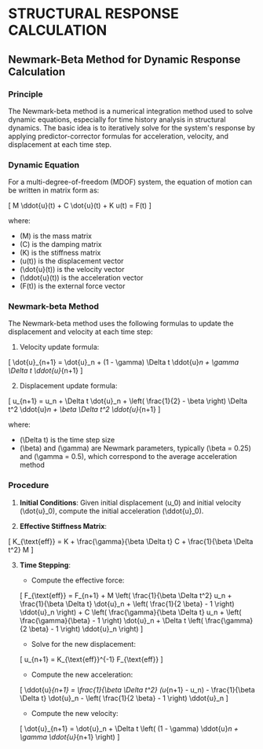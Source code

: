 # STRUCTURAL RESPONSE CALCULATION

## Newmark-Beta Method for Dynamic Response Calculation

### Principle

The Newmark-beta method is a numerical integration method used to solve dynamic equations, especially for time history analysis in structural dynamics. The basic idea is to iteratively solve for the system's response by applying predictor-corrector formulas for acceleration, velocity, and displacement at each time step.

### Dynamic Equation

For a multi-degree-of-freedom (MDOF) system, the equation of motion can be written in matrix form as:

\[ M \ddot{u}(t) + C \dot{u}(t) + K u(t) = F(t) \]

where:
- \(M\) is the mass matrix
- \(C\) is the damping matrix
- \(K\) is the stiffness matrix
- \(u(t)\) is the displacement vector
- \(\dot{u}(t)\) is the velocity vector
- \(\ddot{u}(t)\) is the acceleration vector
- \(F(t)\) is the external force vector

### Newmark-beta Method

The Newmark-beta method uses the following formulas to update the displacement and velocity at each time step:

1. Velocity update formula:

\[ \dot{u}_{n+1} = \dot{u}_n + (1 - \gamma) \Delta t \ddot{u}_n + \gamma \Delta t \ddot{u}_{n+1} \]

2. Displacement update formula:

\[ u_{n+1} = u_n + \Delta t \dot{u}_n + \left( \frac{1}{2} - \beta \right) \Delta t^2 \ddot{u}_n + \beta \Delta t^2 \ddot{u}_{n+1} \]

where:
- \(\Delta t\) is the time step size
- \(\beta\) and \(\gamma\) are Newmark parameters, typically \(\beta = 0.25\) and \(\gamma = 0.5\), which correspond to the average acceleration method

### Procedure

1. **Initial Conditions**: Given initial displacement \(u_0\) and initial velocity \(\dot{u}_0\), compute the initial acceleration \(\ddot{u}_0\).

2. **Effective Stiffness Matrix**:

\[ K_{\text{eff}} = K + \frac{\gamma}{\beta \Delta t} C + \frac{1}{\beta \Delta t^2} M \]

3. **Time Stepping**:

   - Compute the effective force:

   \[ F_{\text{eff}} = F_{n+1} + M \left( \frac{1}{\beta \Delta t^2} u_n + \frac{1}{\beta \Delta t} \dot{u}_n + \left( \frac{1}{2 \beta} - 1 \right) \ddot{u}_n \right) + C \left( \frac{\gamma}{\beta \Delta t} u_n + \left( \frac{\gamma}{\beta} - 1 \right) \dot{u}_n + \Delta t \left( \frac{\gamma}{2 \beta} - 1 \right) \ddot{u}_n \right) \]

   - Solve for the new displacement:

   \[ u_{n+1} = K_{\text{eff}}^{-1} F_{\text{eff}} \]

   - Compute the new acceleration:

   \[ \ddot{u}_{n+1} = \frac{1}{\beta \Delta t^2} (u_{n+1} - u_n) - \frac{1}{\beta \Delta t} \dot{u}_n - \left( \frac{1}{2 \beta} - 1 \right) \ddot{u}_n \]

   - Compute the new velocity:

   \[ \dot{u}_{n+1} = \dot{u}_n + \Delta t \left( (1 - \gamma) \ddot{u}_n + \gamma \ddot{u}_{n+1} \right) \]
